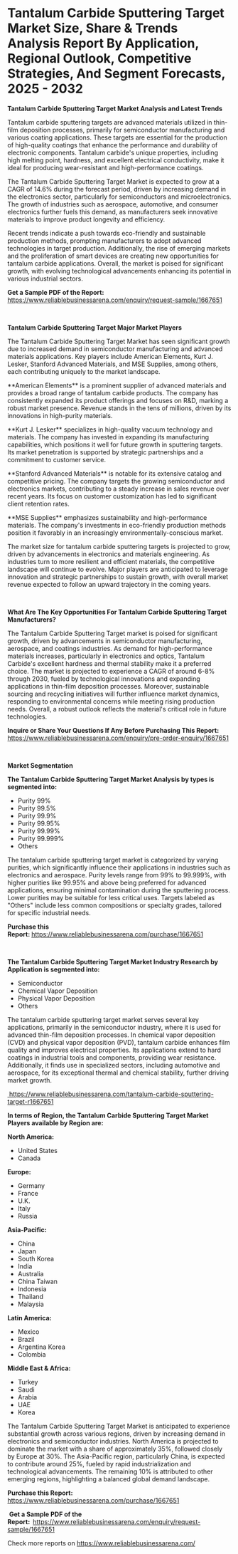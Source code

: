 <p><h1>Tantalum Carbide Sputtering Target Market Size, Share & Trends Analysis Report By Application, Regional Outlook, Competitive Strategies, And Segment Forecasts, 2025 - 2032</h1></p><p><strong>Tantalum Carbide Sputtering Target Market Analysis and Latest Trends</strong></p>
<p><p>Tantalum carbide sputtering targets are advanced materials utilized in thin-film deposition processes, primarily for semiconductor manufacturing and various coating applications. These targets are essential for the production of high-quality coatings that enhance the performance and durability of electronic components. Tantalum carbide's unique properties, including high melting point, hardness, and excellent electrical conductivity, make it ideal for producing wear-resistant and high-performance coatings.</p><p>The Tantalum Carbide Sputtering Target Market is expected to grow at a CAGR of 14.6% during the forecast period, driven by increasing demand in the electronics sector, particularly for semiconductors and microelectronics. The growth of industries such as aerospace, automotive, and consumer electronics further fuels this demand, as manufacturers seek innovative materials to improve product longevity and efficiency.</p><p>Recent trends indicate a push towards eco-friendly and sustainable production methods, prompting manufacturers to adopt advanced technologies in target production. Additionally, the rise of emerging markets and the proliferation of smart devices are creating new opportunities for tantalum carbide applications. Overall, the market is poised for significant growth, with evolving technological advancements enhancing its potential in various industrial sectors.</p></p>
<p><strong>Get a Sample PDF of the Report:&nbsp;</strong> <a href="https://www.reliablebusinessarena.com/enquiry/request-sample/1667651?utm_campaign=3294&utm_medium=2&utm_source=Github&utm_content=ia&utm_term=08032025&utm_id=tantalum-carbide-sputtering-target">https://www.reliablebusinessarena.com/enquiry/request-sample/1667651</a></p>
<p>&nbsp;</p>
<p><strong>Tantalum Carbide Sputtering Target Major Market Players</strong></p>
<p><p>The Tantalum Carbide Sputtering Target Market has seen significant growth due to increased demand in semiconductor manufacturing and advanced materials applications. Key players include American Elements, Kurt J. Lesker, Stanford Advanced Materials, and MSE Supplies, among others, each contributing uniquely to the market landscape.</p><p>**American Elements** is a prominent supplier of advanced materials and provides a broad range of tantalum carbide products. The company has consistently expanded its product offerings and focuses on R&D, marking a robust market presence. Revenue stands in the tens of millions, driven by its innovations in high-purity materials.</p><p>**Kurt J. Lesker** specializes in high-quality vacuum technology and materials. The company has invested in expanding its manufacturing capabilities, which positions it well for future growth in sputtering targets. Its market penetration is supported by strategic partnerships and a commitment to customer service.</p><p>**Stanford Advanced Materials** is notable for its extensive catalog and competitive pricing. The company targets the growing semiconductor and electronics markets, contributing to a steady increase in sales revenue over recent years. Its focus on customer customization has led to significant client retention rates.</p><p>**MSE Supplies** emphasizes sustainability and high-performance materials. The company's investments in eco-friendly production methods position it favorably in an increasingly environmentally-conscious market. </p><p>The market size for tantalum carbide sputtering targets is projected to grow, driven by advancements in electronics and materials engineering. As industries turn to more resilient and efficient materials, the competitive landscape will continue to evolve. Major players are anticipated to leverage innovation and strategic partnerships to sustain growth, with overall market revenue expected to follow an upward trajectory in the coming years.</p></p>
<p>&nbsp;</p>
<p><strong>What Are The Key Opportunities For Tantalum Carbide Sputtering Target Manufacturers?</strong></p>
<p><p>The Tantalum Carbide Sputtering Target market is poised for significant growth, driven by advancements in semiconductor manufacturing, aerospace, and coatings industries. As demand for high-performance materials increases, particularly in electronics and optics, Tantalum Carbide's excellent hardness and thermal stability make it a preferred choice. The market is projected to experience a CAGR of around 6-8% through 2030, fueled by technological innovations and expanding applications in thin-film deposition processes. Moreover, sustainable sourcing and recycling initiatives will further influence market dynamics, responding to environmental concerns while meeting rising production needs. Overall, a robust outlook reflects the material's critical role in future technologies.</p></p>
<p><strong>Inquire or Share Your Questions If Any Before Purchasing This Report:</strong> <a href="https://www.reliablebusinessarena.com/enquiry/pre-order-enquiry/1667651?utm_campaign=3294&utm_medium=2&utm_source=Github&utm_content=ia&utm_term=08032025&utm_id=tantalum-carbide-sputtering-target">https://www.reliablebusinessarena.com/enquiry/pre-order-enquiry/1667651</a></p>
<p>&nbsp;</p>
<p><strong>Market Segmentation</strong></p>
<p><strong>The Tantalum Carbide Sputtering Target Market Analysis by types is segmented into:</strong></p>
<p><ul><li>Purity 99%</li><li>Purity 99.5%</li><li>Purity 99.9%</li><li>Purity 99.95%</li><li>Purity 99.99%</li><li>Purity 99.999%</li><li>Others</li></ul></p>
<p><p>The tantalum carbide sputtering target market is categorized by varying purities, which significantly influence their applications in industries such as electronics and aerospace. Purity levels range from 99% to 99.999%, with higher purities like 99.95% and above being preferred for advanced applications, ensuring minimal contamination during the sputtering process. Lower purities may be suitable for less critical uses. Targets labeled as "Others" include less common compositions or specialty grades, tailored for specific industrial needs.</p></p>
<p><strong>Purchase this Report:&nbsp;</strong><a href="https://www.reliablebusinessarena.com/purchase/1667651?utm_campaign=3294&utm_medium=2&utm_source=Github&utm_content=ia&utm_term=08032025&utm_id=tantalum-carbide-sputtering-target">https://www.reliablebusinessarena.com/purchase/1667651</a></p>
<p>&nbsp;</p>
<p><strong>The Tantalum Carbide Sputtering Target Market Industry Research by Application is segmented into:</strong></p>
<p><ul><li>Semiconductor</li><li>Chemical Vapor Deposition</li><li>Physical Vapor Deposition</li><li>Others</li></ul></p>
<p><p>The tantalum carbide sputtering target market serves several key applications, primarily in the semiconductor industry, where it is used for advanced thin-film deposition processes. In chemical vapor deposition (CVD) and physical vapor deposition (PVD), tantalum carbide enhances film quality and improves electrical properties. Its applications extend to hard coatings in industrial tools and components, providing wear resistance. Additionally, it finds use in specialized sectors, including automotive and aerospace, for its exceptional thermal and chemical stability, further driving market growth.</p></p>
<p><a href="https://www.reliablebusinessarena.com/tantalum-carbide-sputtering-target-r1667651?utm_campaign=3294&utm_medium=2&utm_source=Github&utm_content=ia&utm_term=08032025&utm_id=tantalum-carbide-sputtering-target">&nbsp;https://www.reliablebusinessarena.com/tantalum-carbide-sputtering-target-r1667651</a></p>
<p><strong>In terms of Region, the Tantalum Carbide Sputtering Target Market Players available by Region are:</strong></p>
<p>
    <p> <strong> North America: </strong>
        <ul>
            <li>United States</li>
            <li>Canada</li>
        </ul>
        </p> 
    <p> <strong> Europe: </strong>
        <ul>
            <li>Germany</li>
            <li>France</li>
            <li>U.K.</li>
            <li>Italy</li>
            <li>Russia</li>
        </ul>
        </p> 
    <p> <strong> Asia-Pacific: </strong>
        <ul>
            <li>China</li>
            <li>Japan</li>
            <li>South Korea</li>
            <li>India</li>
            <li>Australia</li>
            <li>China Taiwan</li>
            <li>Indonesia</li>
            <li>Thailand</li>
            <li>Malaysia</li>
        </ul>
        </p> 
    <p> <strong> Latin America: </strong>
        <ul>
            <li>Mexico</li>
            <li>Brazil</li>
            <li>Argentina Korea</li>
            <li>Colombia</li>
        </ul>
        </p> 
    <p> <strong> Middle East & Africa: </strong>
        <ul>
            <li>Turkey</li>
            <li>Saudi</li>
            <li>Arabia</li>
            <li>UAE</li>
            <li>Korea</li>
        </ul>
    </p>
    </p>
<p><p>The Tantalum Carbide Sputtering Target Market is anticipated to experience substantial growth across various regions, driven by increasing demand in electronics and semiconductor industries. North America is projected to dominate the market with a share of approximately 35%, followed closely by Europe at 30%. The Asia-Pacific region, particularly China, is expected to contribute around 25%, fueled by rapid industrialization and technological advancements. The remaining 10% is attributed to other emerging regions, highlighting a balanced global demand landscape.</p></p>
<p><strong>Purchase this Report: </strong><a href="https://www.reliablebusinessarena.com/purchase/1667651?utm_campaign=3294&utm_medium=2&utm_source=Github&utm_content=ia&utm_term=08032025&utm_id=tantalum-carbide-sputtering-target">https://www.reliablebusinessarena.com/purchase/1667651</a></p>
<p>&nbsp;<strong>Get a Sample PDF of the Report:&nbsp;&nbsp;</strong><a href="https://www.reliablebusinessarena.com/enquiry/request-sample/1667651?utm_campaign=3294&utm_medium=2&utm_source=Github&utm_content=ia&utm_term=08032025&utm_id=tantalum-carbide-sputtering-target">https://www.reliablebusinessarena.com/enquiry/request-sample/1667651</a></p>
<p><strong></strong></p>
<p>Check more reports on <a href="https://www.reliablebusinessarena.com/?utm_campaign=3294&utm_medium=2&utm_source=Github&utm_content=ia&utm_term=08032025&utm_id=tantalum-carbide-sputtering-target">https://www.reliablebusinessarena.com/</a></p>